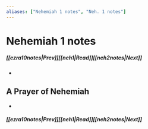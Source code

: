```yaml
---
aliases: ["Nehemiah 1 notes", "Neh. 1 notes"]
---
```

# Nehemiah 1 notes
##### <span class=arrow-left></span>[[ezra10notes|Prev]]<span class=navigation-separator></span>[[neh1|Read]]<span class=navigation-separator></span>[[neh2notes|Next]]<span class=arrow-right></span>
- 
## A Prayer of Nehemiah
- 
##### <span class=arrow-left></span>[[ezra10notes|Prev]]<span class=navigation-separator></span>[[neh1|Read]]<span class=navigation-separator></span>[[neh2notes|Next]]<span class=arrow-right></span>